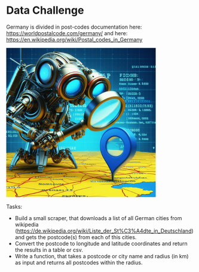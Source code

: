# Data Challenge
Germany is divided in post-codes documentation here: https://worldpostalcode.com/germany/ and here: https://en.wikipedia.org/wiki/Postal_codes_in_Germany

<img src="img/web-crawler.jfif" alt="drawing" width="400"/>

Tasks:
- Build a small scraper, that downloads a list of all German cities from wikipedia (https://de.wikipedia.org/wiki/Liste_der_St%C3%A4dte_in_Deutschland) and gets the postcode(s) from each of this cities.
- Convert the postcode to longitude and latitude coordinates and return the results in a table or csv.
- Write a function, that takes a postcode or city name and radius (in km) as input and returns all postcodes within the radius.
